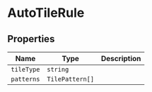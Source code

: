 # AutoTileRule

## Properties

| Name | Type | Description |
|------|------|-------------|
| `tileType` | `string` |  |
| `patterns` | `TilePattern[]` |  |

